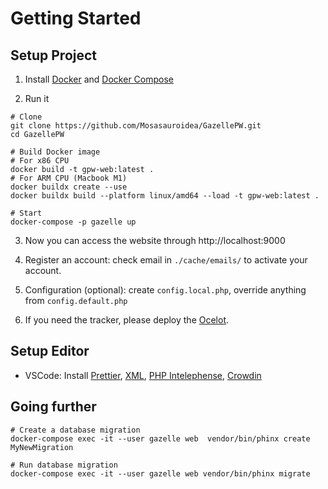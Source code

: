 # Getting Started

## Setup Project

1. Install [Docker](https://docs.docker.com/get-started/) and [Docker Compose](https://docs.docker.com/compose/install/)

2. Run it

```shell
# Clone
git clone https://github.com/Mosasauroidea/GazellePW.git
cd GazellePW

# Build Docker image
# For x86 CPU
docker build -t gpw-web:latest .
# For ARM CPU (Macbook M1)
docker buildx create --use
docker buildx build --platform linux/amd64 --load -t gpw-web:latest .

# Start
docker-compose -p gazelle up
```

3. Now you can access the website through http://localhost:9000

4. Register an account: check email in `./cache/emails/` to activate your account.

5. Configuration (optional): create `config.local.php`, override anything from `config.default.php`

6. If you need the tracker, please deploy the [Ocelot](https://github.com/Mosasauroidea/Ocelot).

## Setup Editor

- VSCode: Install [Prettier](https://marketplace.visualstudio.com/items?itemName=esbenp.prettier-vscode), [XML](https://marketplace.visualstudio.com/items?itemName=redhat.vscode-xml), [PHP Intelephense](https://marketplace.visualstudio.com/items?itemName=bmewburn.vscode-intelephense-client), [Crowdin](https://marketplace.visualstudio.com/items?itemName=Crowdin.vscode-crowdin)

## Going further

```shell
# Create a database migration
docker-compose exec -it --user gazelle web  vendor/bin/phinx create MyNewMigration

# Run database migration
docker-compose exec -it --user gazelle web vendor/bin/phinx migrate
```
